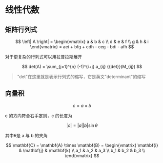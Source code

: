 # 线性代数

## 矩阵行列式

$$
\left| A \right| =
\begin{vmatrix}
a & b & c \\
d & e & f \\
g & h & i
\end{vmatrix}
= aei + bfg + cdh - ceg - bdi - afh
$$

对于更复杂的行列式可以用拉普拉斯展开

$$
det(A) = \sum_{j=1}^{n} (-1)^{i+j} a_{ij} {{det}}(M_{ij})
$$

> "det"在这里就是表示行列式的缩写，它是英文"determinant"的缩写

## 向量积

$$
c=a\times b
$$

c 的方向符合右手定则，c 的长度为

$$
\lvert c \rvert = \lvert a \rvert \lvert b \rvert \sin \theta
$$

其中$\theta$是 a 与 b 的夹角

$$
\mathbf{C} = \mathbf{A} \times \mathbf{B} =
\begin{vmatrix}
\mathbf{i} & \mathbf{j} & \mathbf{k} \\
a_1 & a_2 & a_3 \\
b_1 & b_2 & b_3 \\
\end{vmatrix}
$$
